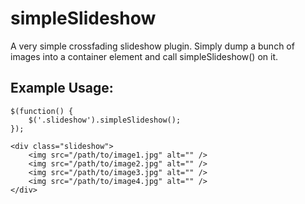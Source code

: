# simpleSlideshow

A very simple crossfading slideshow plugin. Simply dump a bunch of images into a container element and call simpleSlideshow() on it.

## Example Usage:

    $(function() {
        $('.slideshow').simpleSlideshow();
    });

    <div class="slideshow">
        <img src="/path/to/image1.jpg" alt="" />
        <img src="/path/to/image2.jpg" alt="" />
        <img src="/path/to/image3.jpg" alt="" />
        <img src="/path/to/image4.jpg" alt="" />
    </div>
